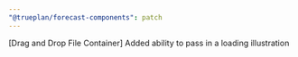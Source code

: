 ```yaml
---
"@trueplan/forecast-components": patch
---
```


[Drag and Drop File Container] Added ability to pass in a loading illustration
